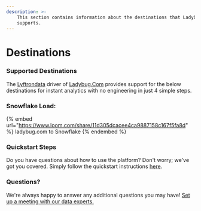 ```yaml
---
description: >-
    This section contains information about the destinations that Ladybug.Com
    supports.
---
```


# Destinations

### Supported Destinations

The [Lyftrondata](https://www.lyftrondata.com/) driver of [Ladybug.Com](https://www.lyftrondata.com/integration/ladybug.com/) provides support for the below destinations for instant analytics with no engineering in just 4 simple steps.

### Snowflake Load:

{% embed url="https://www.loom.com/share/11d305dcacee4ca9887158c167f5fa8d" %}
ladybug.com to Snowflake
{% endembed %}

### Quickstart Steps

Do you have questions about how to use the platform? Don't worry; we've got you covered. Simply follow the quickstart instructions [here](../../../quickstart-steps.md).

### Questions? <a href="#questions" id="questions"></a>

We're always happy to answer any additional questions you may have! [Set up a meeting with our data experts.](https://www.lyftrondata.com/book-a-meeting/)
